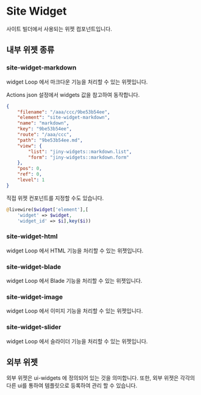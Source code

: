# Site Widget
사이트 빌더에서 사용되는 위젯 컴포넌트입니다.

## 내부 위젯 종류

### site-widget-markdown
widget Loop 에서 마크다운 기능을 처리할 수 있는 위젯입니다.

Actions json 설정에서 widgets 값을 참고하여 동작합니다.
```json
{
    "filename": "/aaa/ccc/9be53b54ee",
    "element": "site-widget-markdown",
    "name": "markdown",
    "key": "9be53b54ee",
    "route": "/aaa/ccc",
    "path": "9be53b54ee.md",
    "view": {
        "list": "jiny-widgets::markdown.list",
        "form": "jiny-widgets::markdown.form"
    },
    "pos": 0,
    "ref": 0,
    "level": 1
}
```

직접 위젯 컨포넌트를 지정할 수도 있습니다.
```php
@livewire($widget['element'],[
    'widget' => $widget,
    'widget_id' => $i],key($i))
```

### site-widget-html
widget Loop 에서 HTML 기능을 처리할 수 있는 위젯입니다.

### site-widget-blade
widget Loop 에서 Blade 기능을 처리할 수 있는 위젯입니다.

### site-widget-image
widget Loop 에서 이미지 기능을 처리할 수 있는 위젯입니다.

### site-widget-slider
widget Loop 에서 슬라이더 기능을 처리할 수 있는 위젯입니다.

## 외부 위젯
외부 위젯은 ui-widgets 에 정의되어 있는 것을 의미합니다. 또한, 외부 위젯은 각각의 다른 ui를 통하여 템플릿으로 등록하여 관리 할 수 있습니다.


